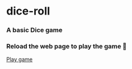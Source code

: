 # dice-roll
### A basic Dice game
### Reload the web page to play the game 🎲

[Play game](https://sindhuinti.github.io/dice-roll/)
